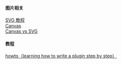 #### 图片相关
[SVG 教程](http://www.runoob.com/svg/svg-tutorial.html)  
[Canvas](http://www.runoob.com/html/html5-canvas.html)  
[Canvas vs SVG](http://www.w3school.com.cn/html5/html_5_canvas_vs_svg.asp)  
#### 教程
[howto（learning how to write a plugin step by step）](https://www.w3schools.com/howto/howto_js_sidenav.asp)  

